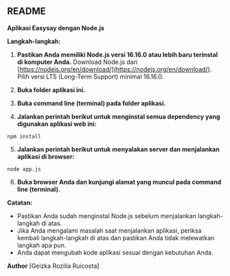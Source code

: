 ## README

**Aplikasi Easysay dengan Node.js**

**Langkah-langkah:**

1. **Pastikan Anda memiliki Node.js versi 16.16.0 atau lebih baru terinstal di komputer Anda.** Download Node.js dari [https://nodejs.org/en/download/](https://nodejs.org/en/download/). Pilih versi LTS (Long-Term Support) minimal 16.16.0.

2. **Buka folder aplikasi ini.**

3. **Buka command line (terminal) pada folder aplikasi.**

4. **Jalankan perintah berikut untuk menginstal semua dependency yang digunakan aplikasi web ini:**

```
npm install
```

5. **Jalankan perintah berikut untuk menyalakan server dan menjalankan aplikasi di browser:**

```
node app.js
```

6. **Buka browser Anda dan kunjungi alamat yang muncul pada command line (terminal).**

**Catatan:**

* Pastikan Anda sudah menginstal Node.js sebelum menjalankan langkah-langkah di atas.
* Jika Anda mengalami masalah saat menjalankan aplikasi, periksa kembali langkah-langkah di atas dan pastikan Anda tidak melewatkan langkah apa pun.
* Anda dapat mengubah kode aplikasi sesuai dengan kebutuhan Anda.

**Author**
[Geizka Rozilia Ruicosta]
